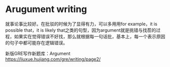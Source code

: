 # Arugument writing    

就事论事比较好。在批驳的时候为了显得有力，可以多用用for example，it is possible that，it is likely that之类的句型，因为argument就是挑错与找茬的过程，如果实在觉得错误不好找，那么就根据每一句话批，基本上，每一个表示原因的句子中都可能存在逻辑错误。       

新版GRE写作新题库：Argument      
https://liuxue.hujiang.com/gre/writing/page2/    
